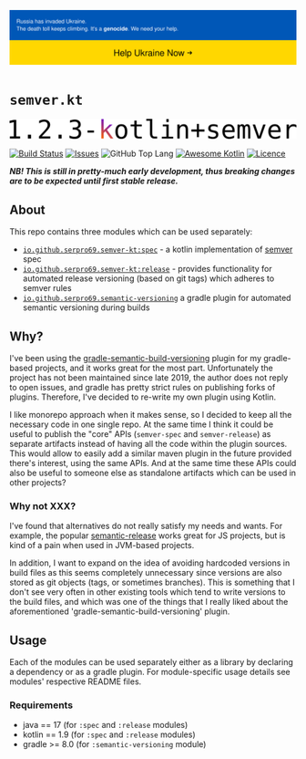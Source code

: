 [![Stand With Ukraine](https://raw.githubusercontent.com/vshymanskyy/StandWithUkraine/main/banner2-direct.svg)](https://stand-with-ukraine.pp.ua)

# `semver.kt`

<a href="https://github.com/serpro69/semver.kt"> <img src="docs/logo.png" alt="semver.kt"/> </a>

[![Build Status](https://img.shields.io/github/actions/workflow/status/serpro69/semver.kt/build.yml?branch=master&logo=github&style=for-the-badge)](https://github.com/serpro69/semver.kt/actions/workflows/build.yml)
[![Issues](https://img.shields.io/github/issues/serpro69/semver.kt.svg?logo=GitHub&style=for-the-badge&color=lightblue)](https://github.com/serpro69/semver.kt/issues)
![GitHub Top Lang](https://img.shields.io/github/languages/top/serpro69/semver.kt.svg?logo=Kotlin&logoColor=white&color=A97BFF&style=for-the-badge)
[![Awesome Kotlin](https://img.shields.io/badge/awesome-kotlin-orange?logo=Awesome-Lists&style=for-the-badge)](https://github.com/KotlinBy/awesome-kotlin)
[![Licence](https://img.shields.io/github/license/serpro69/semver.kt.svg?style=for-the-badge)](LICENSE.adoc)

***NB! This is still in pretty-much early development, thus breaking changes are to be expected until first stable release.***

## About

This repo contains three modules which can be used separately: 

- [`io.github.serpro69.semver-kt:spec`](spec) - a kotlin implementation of [semver](https://github.com/semver/semver) spec
- [`io.github.serpro69.semver-kt:release`](release) - provides functionality for automated release versioning (based on git tags) which adheres to semver rules
- [`io.github.serpro69.semantic-versioning`](semantic-versioning) a gradle plugin for automated semantic versioning during builds

## Why?

I've been using the [gradle-semantic-build-versioning](https://github.com/vivin/gradle-semantic-build-versioning) plugin for my gradle-based projects, and it works great for the most part. Unfortunately the project has not been maintained since late 2019, the author does not reply to open issues, and gradle has pretty strict rules on publishing forks of plugins. Therefore, I've decided to re-write my own plugin using Kotlin.

I like monorepo approach when it makes sense, so I decided to keep all the necessary code in one single repo. At the same time I think it could be useful to publish the "core" APIs (`semver-spec` and `semver-release`) as separate artifacts instead of having all the code within the plugin sources. This would allow to easily add a similar maven plugin in the future provided there's interest, using the same APIs. And at the same time these APIs could also be useful to someone else as standalone artifacts which can be used in other projects?

### Why not XXX?

I've found that alternatives do not really satisfy my needs and wants. For example, the popular [semantic-release](https://github.com/semantic-release/semantic-release) works great for JS projects, but is kind of a pain when used in JVM-based projects.

In addition, I want to expand on the idea of avoiding hardcoded versions in build files as this seems completely unnecessary since versions are also stored as git objects (tags, or sometimes branches). This is something that I don't see very often in other existing tools which tend to write versions to the build files, and which was one of the things that I really liked about the aforementioned 'gradle-semantic-build-versioning' plugin. 

## Usage

Each of the modules can be used separately either as a library by declaring a dependency or as a gradle plugin. For module-specific usage details see modules' respective README files.

### Requirements

- java == 17 (for `:spec` and `:release` modules)
- kotlin == 1.9 (for `:spec` and `:release` modules)
- gradle >= 8.0 (for `:semantic-versioning` module)
